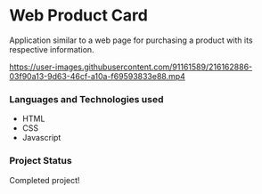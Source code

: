 # Web Product Card

Application similar to a web page for purchasing a product with its respective information.


https://user-images.githubusercontent.com/91161589/216162886-03f90a13-9d63-46cf-a10a-f69593833e88.mp4


### Languages and Technologies used

- HTML
- CSS
- Javascript

### Project Status

Completed project!
